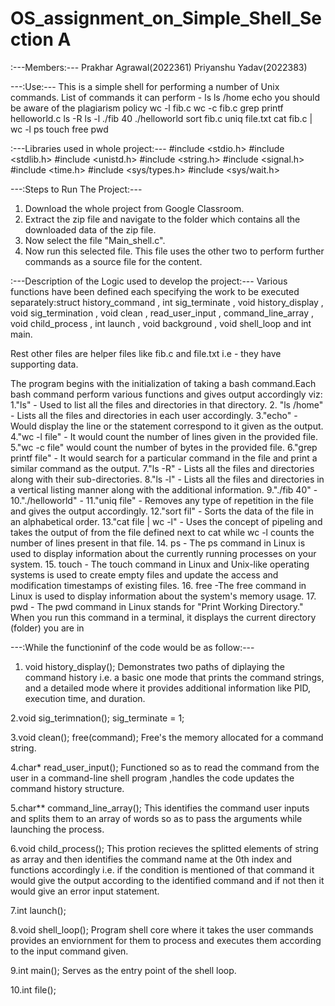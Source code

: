 # OS_assignment_on_Simple_Shell_Section A

:---Members:---
Prakhar Agrawal(2022361)
Priyanshu Yadav(2022383)


---:Use:---
This is a simple shell for performing a number of Unix commands. List of commands it can perform - 
  ls
  ls /home
  echo you should be aware of the plagiarism policy
  wc -l fib.c
  wc -c fib.c
  grep printf helloworld.c
  ls -R
  ls -l
  ./fib 40
  ./helloworld
  sort fib.c
  uniq file.txt
  cat fib.c | wc -l
  ps
  touch
  free
  pwd


  
:---Libraries used in whole project:---
#include <stdio.h>
#include <stdlib.h>
#include <unistd.h>
#include <string.h>
#include <signal.h>
#include <time.h>
#include <sys/types.h>
#include <sys/wait.h>

---:Steps to Run The Project:---
1. Download the whole project from Google Classroom.
3. Extract the zip file and navigate to the folder which contains all the downloaded data of the zip file.
4. Now select the file "Main_shell.c".
5. Now run this selected file. This file uses the other two to perform further commands as a source file for the content.

:---Description of the Logic used to develop the project:---
Various functions have been defined each specifying the work to be executed separately:struct history_command , int sig_terminate , void history_display , void sig_termination , void clean , read_user_input , command_line_array , void child_process , int launch , void background , void shell_loop and int main.

Rest other files are helper files like fib.c and file.txt i.e - they have supporting data.

The program begins with the initialization of taking a bash command.Each bash command perform various functions and gives output accordingly viz:
1."ls" - Used to list all the files and directories in that directory.
2. "ls /home" - Lists all the files and directories in each user accordingly.
3."echo" - Would display the line or the statement correspond to it given as the output.
4."wc -l file" - It would count the number of lines given in the provided file.
5."wc -c file" would count the number of bytes in the provided file.
6."grep printf file" - It would search for a particular command in the file and print a similar command as the output.
7."ls -R" - Lists all the files and directories along with their sub-directories.
8."ls -l" - Lists all the files and directories in a vertical listing manner along with the additional information.
9."./fib 40" -
10."./helloworld" -
11."uniq file" - Removes any type of repetition in the file and gives the output accordingly.
12."sort fil" - Sorts the data of the file in an alphabetical order.
13."cat file | wc -l" - Uses the concept of pipeling and takes the output of from the file defined next to cat while wc -l counts the number of lines present in that file.
14. ps - The ps command in Linux is used to display information about the currently running processes on your system.
15. touch - The touch command in Linux and Unix-like operating systems is used to create empty files and update the access and modification timestamps of existing files.
16. free -The free command in Linux is used to display information about the system's memory usage.
17. pwd - The pwd command in Linux stands for "Print Working Directory." When you run this command in a terminal, it displays the current directory (folder) you are in

---:While the functioninf of the code would be as follow:---
1. void history_display();
Demonstrates two paths of diplaying the command history i.e. a basic one mode that prints the command strings, and a detailed mode where it provides additional information like PID, execution time, and duration.

2.void sig_terimnation();
	sig_terminate = 1;

3.void clean();
	free(command);
Free's the memory allocated for a command string.

4.char* read_user_input();
Functioned so as to read the command from the user in a command-line shell program ,handles the code updates the command history structure.

5.char** command_line_array();
This identifies the command user inputs and splits them to an array of words so as to pass the arguments while launching the process.

6.void child_process();
This protion recieves the splitted elements of string as array and then identifies the command name at the 0th index and functions accordingly i.e. if the condition is mentioned of that command it would give the output according to the identified command and if not then it would give an error input statement.

7.int launch();

8.void shell_loop();
Program shell core where it takes the user commands provides an enviornment for them to process and executes them according to the input command given.

9.int main();
Serves as the entry point of the shell loop.

10.int file();
